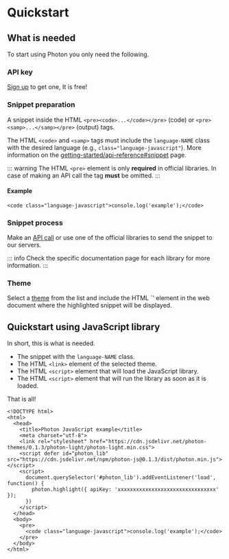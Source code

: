 # Quickstart

## What is needed

To start using Photon you only need the following.

### API key

[Sign up](https://photon.sh/signup) to get one, It is free!

### Snippet preparation

A snippet inside the HTML `<pre><code>...</code></pre>` (code) or `<pre><samp>...</samp></pre>` (output) tags.

The HTML `<code>` and `<samp>` tags must include the `language-NAME` class with the desired language (e.g., `class="language-javascript"`). More information on the [getting-started/api-reference#snippet](https://photon.sh/docs/getting-started/api-reference#snippet) page.

::: warning
The HTML `<pre>` element is only **required** in official libraries. In case of making an API call the tag **must** be omitted.
:::

#### Example

``` {.language-html}
<code class="language-javascript">console.log('example');</code>
```

### Snippet process

Make an [API call](https://photon.sh/docs/getting-started/api-reference#http-request) or use one of the official libraries to send the snippet to our servers.

::: info
Check the specific documentation page for each library for more information.
:::

### Theme

Select a [theme](https://photon.sh/docs/themes/list) from the list and include the HTML `<link>' element in the web document where the highlighted snippet will be displayed.

## Quickstart using JavaScript library

In short, this is what is needed.

* The snippet with the `language-NAME` class.
* The HTML `<link>` element of the selected theme.
* The HTML `<script>` element that will load the JavaScript library.
* The HTML `<script>` element that will run the library as soon as it is loaded.

That is all!

``` {.language-html data-add="9-11" data-highlight="6,12-17"}
<!DOCTYPE html>
<html>
  <head>
    <title>Photon JavaScript example</title>
    <meta charset="utf-8">
    <link rel="stylesheet" href="https://cdn.jsdelivr.net/photon-themes/0.1.3/photon-light/photon-light.min.css">
    <script defer id="photon_lib" src="https://cdn.jsdelivr.net/npm/photon-js@0.1.3/dist/photon.min.js"></script>
    <script>
      document.querySelector('#photon_lib').addEventListener('load', function() {
        photon.highlight({ apiKey: 'xxxxxxxxxxxxxxxxxxxxxxxxxxxxxxxx' });
      })
    </script>
  </head>
  <body>
    <pre>
      <code class="language-javascript">console.log('example');</code>
    </pre>
  </body>
</html>
```
